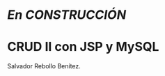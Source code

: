 # *En CONSTRUCCIÓN*
# CRUD II con JSP y MySQL
Salvador Rebollo Benítez.
<!--
## ¿De qué va a ir mi proyecto?
Trabajo para la asignatura programación del grado superior Desarrollo de Aplicaciones Multiplataforma, consiste
en la realizacion de un CRUD funcional sobre una temática a elegir.
<!--
Mi CRUD y base de datos será sobre un videoclub, y usará tres tablas: Socios, películas y alquileres realizados.
<!--
<img width="720px" src="/img/videoclub.jpg">
<!--
### Logo diseñado para el trabajo:
<!--
<img width="720px" src="/img/logo.png">
<!--
### index.html:
<!--
<img width="720px" src="/img/Captura1.PNG">
<!--
### Ejemplo de tabla CRUD:
<!--
<img width="720px" src="/img/Captura2.PNG">
<!--
### Relaciones:
<!--
<img width="720px" src="/img/relaciones.PNG">

